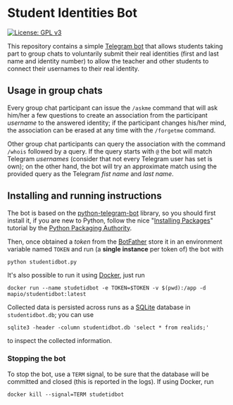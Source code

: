 # Student Identities Bot

[![License: GPL v3](https://img.shields.io/badge/License-GPL%20v3-blue.svg)](http://www.gnu.org/licenses/gpl-3.0)

This repository contains a simple [Telegram bot](https://core.telegram.org/bots)
that allows students taking part to group chats to voluntarily submit their real
identities (first and last name and identity number) to allow the teacher and
other students to connect their usernames to their real identity.

## Usage in group chats

Every group chat participant can issue the `/askme` command that will ask
him/her a few questions to create an association from the participant *username*
to the answered identity; if the participant changes his/her mind, the
association can be erased at any time with the `/forgetme` command.

Other group chat participants can query the association with the command
`/whois` followed by a query. If the query starts with `@` the bot will match
Telegram *usernames* (consider that not every Telegram user has set is own); on
the other hand, the bot will try an approximate match using the provided query
as the Telegram *fist name* and *last name*.

## Installing and running instructions

The bot is based on the
[python-telegram-bot](https://github.com/python-telegram-bot/python-telegram-bot)
library, so you should first install it, if you are new to Python, follow the nice
"[Installing Packages](https://packaging.python.org/tutorials/installing-packages/)" tutorial by the [Python Packaging Authority](https://www.pypa.io/).

Then, once obtained a *token* from the
[BotFather](https://telegram.me/BotFather) store it in an environment variable
named `TOKEN` and run (a **single instance** per token of) the bot with

    python studentidbot.py

It's also possible to run it using [Docker](https://www.docker.com/), just run

    docker run --name studetidbot -e TOKEN=$TOKEN -v $(pwd):/app -d mapio/studentidbot:latest

Collected data is persisted across runs as a [SQLite](https://www.sqlite.org/)
database in `studentidbot.db`; you can use

    sqlite3 -header -column studentidbot.db 'select * from realids;'

to inspect the collected information.

### Stopping the bot

To stop the bot, use a `TERM` signal, to be sure that the database will be
committed and closed (this is reported in the logs). If using Docker, run

    docker kill --signal=TERM studetidbot
